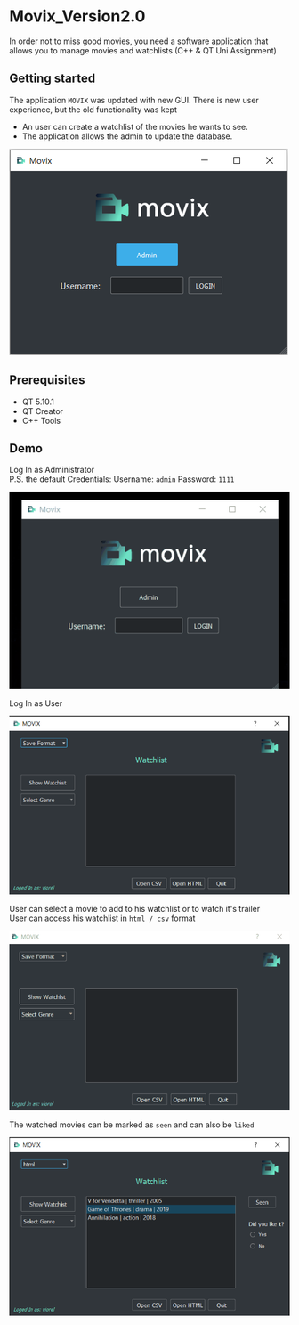 # Movix_Version2.0
In order not to miss good movies, you need a software application that allows you to manage movies and watchlists (C++ & QT Uni Assignment)

## Getting started
The application `MOVIX` was updated with new GUI. There is new user experience, but the old functionality was kept
* An user can create a watchlist of the movies he wants to see.
* The application allows the admin to update the database.

<img src="/screenshots/screenshot1.PNG">


## Prerequisites
* QT 5.10.1
* QT Creator
* C++ Tools

## Demo
Log In as Administrator  
P.S. the default Credentials: Username: `admin` Password: `1111`  

<img src="/screenshots/gif1.gif">

Log In as User  

<img src="/screenshots/screenshot2.PNG">

User can select a movie to add to his watchlist or to watch it's trailer     
User can access his watchlist in `html / csv` format  

<img src="/screenshots/gif2.gif">

The watched movies can be marked as `seen` and can also be `liked`

<img src="/screenshots/screenshot3.PNG">

